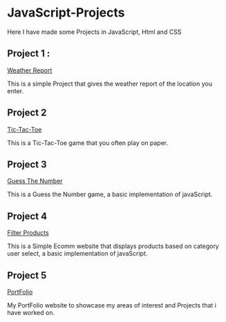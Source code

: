 # JavaScript-Projects
Here I have made some Projects in JavaScript, Html and CSS


## Project 1 : 
[Weather Report](https://saurabh5233.github.io/JavaScript-Projects/Weather%20Report/)

This is a simple Project that gives the weather report of the location you enter.

## Project 2
[Tic-Tac-Toe](https://saurabh5233.github.io/JavaScript-Projects/TicTacToe/)

This is a Tic-Tac-Toe game that you often play on paper.

## Project 3
[Guess The Number](https://saurabh5233.github.io/JavaScript-Projects/Guess%20A%20Number/)

This is a Guess the Number game, a basic implementation of javaScript.


## Project 4
[Filter Products](https://java-script-projects-eqsuwa029-saurabh-shandilyas-projects.vercel.app)

This is a Simple Ecomm website that displays products based on category user select, a basic implementation of javaScript.


## Project 5
[PortFolio](https://portfolio-woad-phi-25.vercel.app/#home)

My PortFolio website to showcase my areas of interest and Projects that i have worked on.


